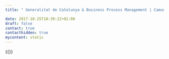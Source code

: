 ```yaml
---
title: " Generalitat de Catalunya & Business Process Management | Camunda BPM"

date: 2017-10-25T10:39:22+02:00
draft: false
contact: true
contacthidden: true
mycontent: static
---
```

{{<case-study-single
company="Generalitat de Catalunya"
companydescription="<p>The Government conducts policy, manages the Government's Administration and holds executive and regulatory powers.</p><p>The Government is comprised by the President and the Ministers. It is politically accountable to the Parliament, without 'prejudice of direct responsibility each one of its Ministers may have due to his or her own management'.</p><p>The permanent headquarters of the Catalan Government are in the City of Barcelona, with its bodies, services and branches located around Catalonia in accordance with decentralisation, de-concentration and task coordination criteria.</p><p>All Rulings, Regulations and Acts approved either by the Government or the Government will be published in the Official Journal of the Government of Catalonia.</p><p>This publication is valid for the purposes of all functions and the implementation of General Regulations and Rules set by the Government. In relation to the publication issued by the Official State Bulletin, it should comply with the applicable regulations of the State.</p>"
customerquote=""
teaser=""
usecase=""
videolink=""
logo="//images.ctfassets.net/vpidbgnakfvf/1F7C6hZBzSquYwCmucoKkM/06c350aa254b6150d9d243885096623d/generalitat-de-catalunya.svg"
pdf=""
thumbnail="">}}